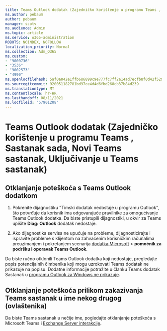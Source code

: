 ```yaml
---
title: Teams Outlook dodatak (Zajedničko korištenje u programu Teams , Sastanak sada, Novi Teams sastanak, Uključivanje u Teams sastanak)
ms.author: pebaum
author: pebaum
manager: scotv
ms.audience: Admin
ms.topic: article
ms.service: o365-administration
ROBOTS: NOINDEX, NOFOLLOW
localization_priority: Normal
ms.collection: Adm_O365
ms.custom:
- "9000736"
- "3536"
- "9002573"
- "4990"
ms.openlocfilehash: 5af0a042e1ffb686899c9e777fc7ff2a14ad7ecfb8f0d42f529a7ddc449978e6
ms.sourcegitcommit: 920051182781bd97ce4d4d6fbd268cb37b84d239
ms.translationtype: MT
ms.contentlocale: hr-HR
ms.lasthandoff: 08/11/2021
ms.locfileid: "57901208"
---
```

# <a name="teams-outlook-add-in-share-to-teams--meet-now-new-teams-meeting-join-teams-meeting"></a>Teams Outlook dodatak (Zajedničko korištenje u programu Teams , Sastanak sada, Novi Teams sastanak, Uključivanje u Teams sastanak)

## <a name="to-troubleshoot-a-missing-teams-outlook-add-in"></a>Otklanjanje poteškoća s Teams Outlook dodatkom

1. Pokrenite dijagnostiku "Timski dodatak nedostaje u programu Outlook", što potvrđuje da korisnik ima odgovarajuće pravilnike za omogućivanje Teams Outlook dodatka. Da biste pristupili dijagnostiki, u okvir za Teams upišite **Diag: Outlook** dodatak nedostaje.

1. Ako dijagnostika servisa ne upućuje na probleme, dijagnosticirajte i ispravite probleme s klijentom na zahvaćenim korisničkim računalima preuzimanjem i pokretanjem scenarija [dodatka Microsoft](https://aka.ms/SaRA-TeamsAddInScenario)  >  **pomoćnik za podršku i oporavak Teams Outlook**.

Da biste ručno otklonili Teams Outlook dodatka koji nedostaje, pregledajte popis potencijalnih čimbenika koji mogu uzrokovati Teams dodatak ne prikazuje na popisu. Dodatne informacije potražite u članku Teams dodatak Sastanak u [programu Outlook za Windows ne prikazuje](https://docs.microsoft.com/microsoftteams/teams-add-in-for-outlook#teams-meeting-add-in-in-outlook-for-windows-does-not-show).

## <a name="to-troubleshoot-scheduling-a-teams-meeting-on-behalf-of-someone-else-delegate"></a>Otklanjanje poteškoća prilikom zakazivanja Teams sastanak u ime nekog drugog (ovlaštenika)

Da biste Teams sastanak u nečije ime, pogledajte otklanjanje poteškoća s Microsoft Teams i [Exchange Server interakcije](https://docs.microsoft.com/microsoftteams/troubleshoot/known-issues/teams-exchange-interaction-issue).
